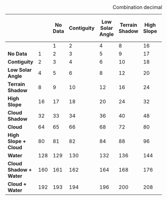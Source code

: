 <div class="scroll-horizontally">
    <table class="colour-coded-table water-observations-combination-decimals-theme">
        <caption>Combination decimal values</caption>
        <thead>
            <tr>
                <th></th>
                <th></th>
                <th class="classification">No Data</th>
                <th class="classification">Contiguity</th>
                <th class="classification">Low Solar Angle</th>
                <th class="classification">Terrain Shadow</th>
                <th class="classification">High Slope</th>
                <th class="classification">Cloud Shadow</th>
                <th class="classification">Cloud</th>
                <th class="classification">High Slope + Cloud</th>
                <th class="classification">Water</th>
                <th class="classification">Cloud Shadow + Water</th>
                <th class="classification">Cloud + Water</th>
            </tr>
        </thead>
        <tbody>
            <tr>
                <td></td>
                <td></td>
                <td class="classification">1</td>
                <td class="classification">2</td>
                <td class="classification">4</td>
                <td class="classification">8</td>
                <td class="classification">16</td>
                <td class="classification">32</td>
                <td class="classification">64</td>
                <td class="classification">80</td>
                <td class="classification">128</td>
                <td class="classification">160</td>
                <td class="classification">192</td>
            </tr>
            <tr>
                <td class="classification"><strong>No Data</strong></td>
                <td class="classification">1</td>
                <td class="impossible">2</td>
                <td class="impossible">3</td>
                <td class="impossible">5</td>
                <td class="impossible">9</td>
                <td class="impossible">17</td>
                <td class="impossible">33</td>
                <td class="impossible">65</td>
                <td class="impossible">81</td>
                <td class="impossible">129</td>
                <td class="impossible">161</td>
                <td class="impossible">193</td>
            </tr>
            <tr>
                <td class="classification"><strong>Contiguity</strong></td>
                <td class="classification">2</td>
                <td class="impossible">3</td>
                <td class="impossible">4</td>
                <td class="impossible">6</td>
                <td class="impossible">10</td>
                <td class="impossible">18</td>
                <td class="impossible">34</td>
                <td class="impossible">66</td>
                <td class="impossible">82</td>
                <td class="impossible">130</td>
                <td class="impossible">162</td>
                <td class="impossible">194</td>
            </tr>
            <tr>
                <td class="classification"><strong>Low Solar Angle</strong></td>
                <td class="classification">4</td>
                <td class="impossible">5</td>
                <td class="impossible">6</td>
                <td class="impossible">8</td>
                <td>12</td>
                <td>20</td>
                <td>36</td>
                <td>68</td>
                <td>84</td>
                <td>132</td>
                <td>164</td>
                <td>196</td>
            </tr>
            <tr>
                <td class="classification"><strong>Terrain Shadow</strong></td>
                <td class="classification">8</td>
                <td class="impossible">9</td>
                <td class="impossible">10</td>
                <td>12</td>
                <td class="impossible">16</td>
                <td>24</td>
                <td>40</td>
                <td>72</td>
                <td>88</td>
                <td>136</td>
                <td>168</td>
                <td>200</td>
            </tr>
            <tr>
                <td class="classification"><strong>High Slope</strong></td>
                <td class="classification">16</td>
                <td class="impossible">17</td>
                <td class="impossible">18</td>
                <td>20</td>
                <td>24</td>
                <td class="impossible">32</td>
                <td>48</td>
                <td>80</td>
                <td class="impossible">96</td>
                <td>144</td>
                <td>176</td>
                <td>208</td>
            </tr>
            <tr>
                <td class="classification"><strong>Cloud Shadow</strong></td>
                <td class="classification">32</td>
                <td class="impossible">33</td>
                <td class="impossible">34</td>
                <td>36</td>
                <td>40</td>
                <td>48</td>
                <td class="impossible">64</td>
                <td>96</td>
                <td>112</td>
                <td>160</td>
                <td class="impossible">192</td>
                <td>224</td>
            </tr>
            <tr>
                <td class="classification"><strong>Cloud</strong></td>
                <td class="classification">64</td>
                <td class="impossible">65</td>
                <td class="impossible">66</td>
                <td>68</td>
                <td>72</td>
                <td>80</td>
                <td>96</td>
                <td class="impossible">128</td>
                <td class="impossible">144</td>
                <td>192</td>
                <td>224</td>
                <td class="impossible">256</td>
            </tr>
            <tr>
                <td class="classification"><strong>High Slope + Cloud</strong></td>
                <td class="classification">80</td>
                <td class="impossible">81</td>
                <td class="impossible">82</td>
                <td>84</td>
                <td>88</td>
                <td class="impossible">96</td>
                <td>112</td>
                <td class="impossible">144</td>
                <td class="impossible">160</td>
                <td>208</td>
                <td>240</td>
                <td class="impossible">272</td>
            </tr>
            <tr>
                <td class="classification"><strong>Water</strong></td>
                <td class="classification">128</td>
                <td class="impossible">129</td>
                <td class="impossible">130</td>
                <td>132</td>
                <td>136</td>
                <td>144</td>
                <td>160</td>
                <td>192</td>
                <td>208</td>
                <td class="impossible">256</td>
                <td class="impossible">288</td>
                <td class="impossible">320</td>
            </tr>
            <tr>
                <td class="classification"><strong>Cloud Shadow + Water</strong></td>
                <td class="classification">160</td>
                <td class="impossible">161</td>
                <td class="impossible">162</td>
                <td>164</td>
                <td>168</td>
                <td>176</td>
                <td class="impossible">192</td>
                <td>224</td>
                <td>240</td>
                <td class="impossible">288</td>
                <td class="impossible">320</td>
                <td class="impossible">352</td>
            </tr>
            <tr>
                <td class="classification"><strong>Cloud + Water</strong></td>
                <td class="classification">192</td>
                <td class="impossible">193</td>
                <td class="impossible">194</td>
                <td>196</td>
                <td>200</td>
                <td>208</td>
                <td>224</td>
                <td class="impossible">256</td>
                <td class="impossible">272</td>
                <td class="impossible">320</td>
                <td class="impossible">352</td>
                <td class="impossible">384</td>
            </tr>
        </tbody>
    </table>
</div>

<br />
